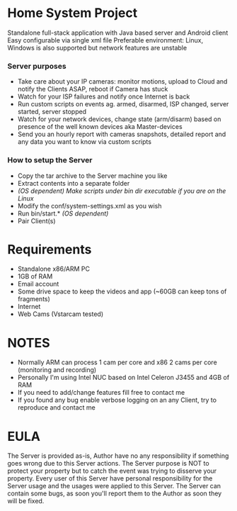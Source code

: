 # Home System Project

Standalone full-stack application with Java based server and Android client
Easy configurable via single xml file
Preferable environment: Linux, Windows is also supported but network features are unstable

### Server purposes

* Take care about your IP cameras: monitor motions, upload to Cloud and notify the Clients ASAP, reboot if Camera has stuck
* Watch for your ISP failures and notify once Internet is back
* Run custom scripts on events ag. armed, disarmed, ISP changed, server started, server stopped
* Watch for your network devices, change state (arm/disarm) based on presence of the well known devices aka Master-devices
* Send you an hourly report with cameras snapshots, detailed report and any data you want to know via custom scripts

### How to setup the Server

* Copy the tar archive to the Server machine you like
* Extract contents into a separate folder
* _(OS dependent) Make scripts under bin dir executable if you are on the Linux_
* Modify the conf/system-settings.xml as you wish
* Run bin/start.* _(OS dependent)_
* Pair Client(s)

# Requirements
* Standalone x86/ARM PC
* 1GB of RAM
* Email account
* Some drive space to keep the videos and app (~60GB can keep tons of fragments)
* Internet
* Web Cams (Vstarcam tested)

# NOTES
- Normally ARM can process 1 cam per core and x86 2 cams per core (monitoring and recording)
- Personally I'm using Intel NUC based on Intel Celeron J3455 and 4GB of RAM
- If you need to add/change features fill free to contact me
- If you found any bug enable verbose logging on an any Client, try to reproduce and contact me

# EULA
The Server is provided as-is, Author have no any responsibility if something goes wrong due to this Server actions.
The Server purpose is NOT to protect your property but to catch the event was trying to disserve your property.
Every user of this Server have personal responsibility for the Server usage and the usages were applied to this Server.
The Server can contain some bugs, as soon you'll report them to the Author as soon they will be fixed.
